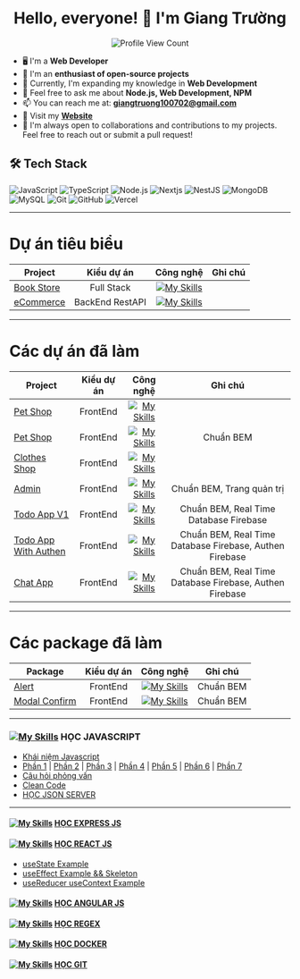 <h1 align="center">Hello, everyone! 👋 I'm Giang Trường</h1>
<p align="center">
  <img src="https://komarev.com/ghpvc/?username=lehuygiang28&color=blueviolet" alt="Profile View Count">
</p>

- 🖥️ I'm a **Web Developer**
- 🌱 I'm an **enthusiast of open-source projects**
- 🔭 Currently, I'm expanding my knowledge in **Web Development**
- 💬 Feel free to ask me about **Node.js, Web Development, NPM**
- 📫 You can reach me at: **giangtruong100702@gmail.com**
- 📌 Visit my **[Website]()**
- 🤝 I'm always open to collaborations and contributions to my projects. Feel free to reach out or submit a pull request!

## 🛠️ Tech Stack
![JavaScript](https://img.shields.io/badge/-JavaScript-black??style=flat&logo=javascript)
![TypeScript](https://img.shields.io/badge/-TypeScript-black?style=flat&logo=typescript) 
![Node.js](https://img.shields.io/badge/-Node.js-black?style=flat&logo=node.js) 
![Nextjs](https://img.shields.io/badge/next.js-000000?style=flat&logo=nextdotjs&logoColor=white) 
![NestJS](https://img.shields.io/badge/Expressjs-000000?style=flat&logo=express&logoColor=white) 
![MongoDB](https://img.shields.io/badge/-MongoDB-black?style=flat&logo=mongodb) 
![MySQL](https://img.shields.io/badge/-MySQL-black?style=flat&logo=mysql) 
![Git](https://img.shields.io/badge/-Git-black?style=flat&logo=git) 
![GitHub](https://img.shields.io/badge/-GitHub-181717?style=flat&logo=github) 
![Vercel](https://img.shields.io/badge/-Vercel-black?style=flat&logo=vercel)

---
# Dự án tiêu biểu
| Project       | Kiểu dự án    |   Công nghệ   |   Ghi chú
| ------------- |:-------------:|:-------------:|:-------------:|
| [Book Store](https://github.com/montrealdream/book-management-fullstack-ssr)    | Full Stack      | [![My Skills](https://skillicons.dev/icons?i=express,mongodb)](https://skillicons.dev)
| [eCommerce](https://github.com/montrealdream/eCommerce-ExpressJS)    | BackEnd RestAPI  | [![My Skills](https://skillicons.dev/icons?i=express,mongodb)](https://skillicons.dev)

---
# Các dự án đã làm
| Project       | Kiểu dự án    |   Công nghệ   |   Ghi chú
| ------------- |:-------------:|:-------------:|:-------------:|
| [Pet Shop](https://github.com/tuforward/pet-shop_html_css)    | FrontEnd      | [![My Skills](https://skillicons.dev/icons?i=html,css)](https://skillicons.dev)
| [Pet Shop](https://github.com/tuforward/pet-shop-pug-bem-scss)    | FrontEnd      | [![My Skills](https://skillicons.dev/icons?i=pug,scss)](https://skillicons.dev) | Chuẩn BEM 
| [Clothes Shop](https://github.com/tuforward/clothes-shop-tailwind)      | FrontEnd      | [![My Skills](https://skillicons.dev/icons?i=html,tailwind)](https://skillicons.dev) 
| [Admin](https://github.com/tuforward/admin-full-page)      | FrontEnd      | [![My Skills](https://skillicons.dev/icons?i=pug,scss,javascript)](https://skillicons.dev) | Chuẩn BEM, Trang quản trị
| [Todo App V1](https://github.com/tuforward/todo-app-firebase)      | FrontEnd      | [![My Skills](https://skillicons.dev/icons?i=html,css,javascript,firebase)](https://skillicons.dev) | Chuẩn BEM, Real Time Database Firebase
| [Todo App With Authen](https://github.com/tuforward/todo-app-with-auth)      | FrontEnd      | [![My Skills](https://skillicons.dev/icons?i=html,scss,javascript,firebase)](https://skillicons.dev) | Chuẩn BEM, Real Time Database Firebase, Authen Firebase
| [Chat App](https://github.com/montrealdream/chat-app-with-firebase)      | FrontEnd      | [![My Skills](https://skillicons.dev/icons?i=html,css,javascript,firebase)](https://skillicons.dev) | Chuẩn BEM, Real Time Database Firebase, Authen Firebase

---
# Các package đã làm
| Package       | Kiểu dự án    |   Công nghệ   |   Ghi chú
| ------------- |:-------------:|:-------------:|:-------------:|
| [Alert](https://github.com/tuforward/package-alert)    | FrontEnd      | [![My Skills](https://skillicons.dev/icons?i=html,css,javascript)](https://skillicons.dev) | Chuẩn BEM
| [Modal Confirm](https://github.com/montrealdream/Package-Modal-Confirm)    | FrontEnd      | [![My Skills](https://skillicons.dev/icons?i=html,css,javascript)](https://skillicons.dev) | Chuẩn BEM

---
### [![My Skills](https://skillicons.dev/icons?i=javascript)](https://skillicons.dev) HỌC JAVASCRIPT
-   [Khái niệm Javascript](https://github.com/montrealdream/javascript-concept)
-   [Phần 1](https://github.com/montrealdream/learn-javascript-level-00) | [Phần 2](https://github.com/tuforward/learn-javascript-level-01) | [Phần 3](https://github.com/tuforward/learn-javascript-level-02) | [Phần 4](https://github.com/tuforward/learn-javascript-level-03) | [Phần 5](https://github.com/tuforward/learn-javascript-level-04) | [Phần 6](https://github.com/tuforward/learn-javascript-level-04)  |  [Phần 7](https://github.com/tuforward/learn-javascript-level-04)  
-   [Câu hỏi phỏng vấn](https://github.com/tuforward/javascript-interview)  
-   [Clean Code](https://github.com/tuforward/clean-code-javascript)
-   [HỌC JSON SERVER](https://github.com/tuforward/Learn-Json-Server) 

---
#### [![My Skills](https://skillicons.dev/icons?i=expressjs)](https://skillicons.dev)  [HỌC EXPRESS JS](https://github.com/montrealdream/learn-expressjs)

#### [![My Skills](https://skillicons.dev/icons?i=react)](https://skillicons.dev)  [HỌC REACT JS](https://github.com/montrealdream/Learn-ReactJs) 
- [useState Example](https://github.com/montrealdream/todo-react-no-db)
- [useEffect Example && Skeleton](https://github.com/montrealdream/reactjs-useEffect-example)
- [useReducer useContext Example](https://github.com/montrealdream/reactjs-useReducer-example)

#### [![My Skills](https://skillicons.dev/icons?i=angular)](https://skillicons.dev)  [HỌC ANGULAR JS](https://github.com/montrealdream/Learn-Angular-100days)

#### [![My Skills](https://skillicons.dev/icons?i=regex)](https://skillicons.dev)  [HỌC REGEX](https://github.com/tuforward/Learn-Regex)

#### [![My Skills](https://skillicons.dev/icons?i=docker)](https://skillicons.dev) [HỌC DOCKER](https://github.com/tuforward/docker-cheat-sheet)

#### [![My Skills](https://skillicons.dev/icons?i=github)](https://skillicons.dev) [HỌC GIT](https://github.com/tuforward/Learn-Github)

